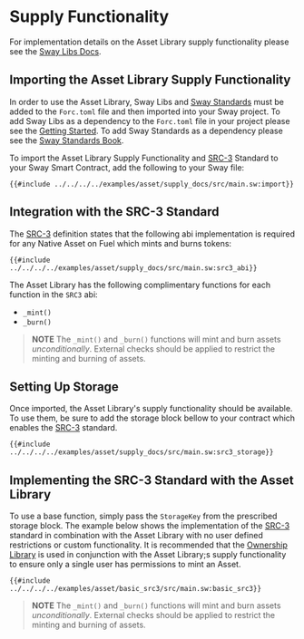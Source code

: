 # Supply Functionality

For implementation details on the Asset Library supply functionality please see the [Sway Libs Docs](https://fuellabs.github.io/sway-libs/master/sway_libs/asset/mint/index.html).

## Importing the Asset Library Supply Functionality

In order to use the Asset Library, Sway Libs and [Sway Standards](https://github.com/FuelLabs/sway-standards) must be added to the `Forc.toml` file and then imported into your Sway project. To add Sway Libs as a dependency to the `Forc.toml` file in your project please see the [Getting Started](../getting_started/index.md). To add Sway Standards as a dependency please see the [Sway Standards Book](https://github.com/FuelLabs/sway-standards).

To import the Asset Library Supply Functionality and [SRC-3](https://github.com/FuelLabs/sway-standards/blob/master/SRCs/src-3.md) Standard to your Sway Smart Contract, add the following to your Sway file:

```sway
{{#include ../../../../examples/asset/supply_docs/src/main.sw:import}}
```

## Integration with the SRC-3 Standard

The [SRC-3](https://github.com/FuelLabs/sway-standards/blob/master/SRCs/src-3.md) definition states that the following abi implementation is required for any Native Asset on Fuel which mints and burns tokens:

```sway
{{#include ../../../../examples/asset/supply_docs/src/main.sw:src3_abi}}
```

The Asset Library has the following complimentary functions for each function in the `SRC3` abi:

- `_mint()`
- `_burn()`

> **NOTE** The `_mint()` and `_burn()` functions will mint and burn assets *unconditionally*. External checks should be applied to restrict the minting and burning of assets.

## Setting Up Storage

Once imported, the Asset Library's supply functionality should be available. To use them, be sure to add the storage block bellow to your contract which enables the [SRC-3](https://github.com/FuelLabs/sway-standards/blob/master/SRCs/src-3.md) standard.

```sway
{{#include ../../../../examples/asset/supply_docs/src/main.sw:src3_storage}}
```

## Implementing the SRC-3 Standard with the Asset Library

To use a base function, simply pass the `StorageKey` from the prescribed storage block. The example below shows the implementation of the [SRC-3](https://github.com/FuelLabs/sway-standards/blob/master/SRCs/src-3.md) standard in combination with the Asset Library with no user defined restrictions or custom functionality. It is recommended that the [Ownership Library](../ownership/index.md) is used in conjunction with the Asset Library;s supply functionality to ensure only a single user has permissions to mint an Asset.

```sway
{{#include ../../../../examples/asset/basic_src3/src/main.sw:basic_src3}}
```

> **NOTE** The `_mint()` and `_burn()` functions will mint and burn assets *unconditionally*. External checks should be applied to restrict the minting and burning of assets.
